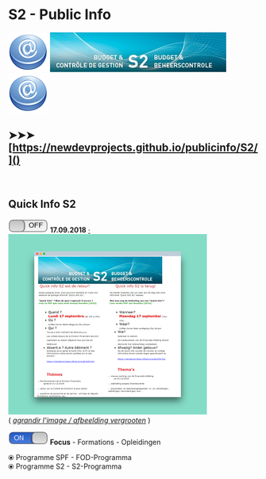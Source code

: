 <link rel="stylesheet" href="S2.css">

# S2 - Public Info

![](at.png) ![](header.jpg) ![](at.png)

## &#10148;&#10148;&#10148; [https://newdevprojects.github.io/publicinfo/S2/]()

&nbsp;

## Quick Info S2

![](off.png) **17.09.2018** [&middot;](20180917_SpPts.md)  
![](Invit_Uitnod_small.png)  
( *[agrandir l'image / afbeelding vergrooten](Invit_Uitnod.png)* )

![](on.png) **Focus** - Formations - Opleidingen

&#10687; Programme SPF - FOD-Programma  
&#10687; Programme S2 - S2-Programma





